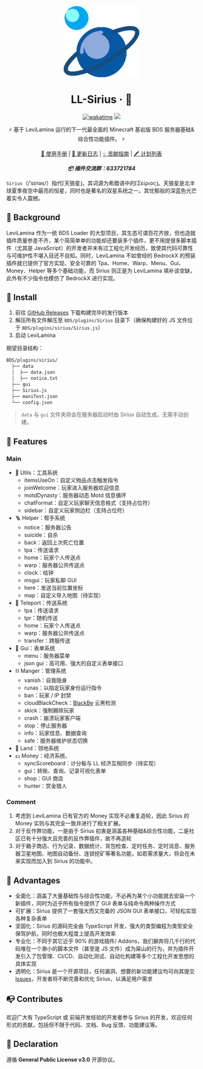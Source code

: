 <div align="center">
  <img src="sirius.png" alt="LL-Sirius" width="200">

# LL-Sirius · 🐺

[![wakatime](https://wakatime.com/badge/user/018dc603-712a-4205-a226-d4c9ccd0d02b/project/603af708-3a70-4749-b71b-a20b6f5b8bfd.svg)](https://wakatime.com/badge/user/018dc603-712a-4205-a226-d4c9ccd0d02b/project/603af708-3a70-4749-b71b-a20b6f5b8bfd) ![](https://camo.githubusercontent.com/947664ff2940a0485658c4fe6e3c0f748ff2842db47553f51c71598285f18398/68747470733a2f2f696d672e736869656c64732e696f2f6769746875622f6c6963656e73652f626979756568752f7473756b696b6f3f636f6c6f723d626c7565)

⚡ 基于 LeviLamina 运行的下一代最全面的 Minecraft 基岩版 BDS 服务器基础&综合性功能插件。 ⚡

[🌿 使用手册](USAGE.md) | [📃 更新日志](CHANGELOG.md) | [💡 贡献指南](CONTRIBUTING.md) | [🖍️ 计划列表](TODO.md)

**_📦 插件交流群：633721784_**

</div>

`Sirius`（/ˈsɪriəs/）指代⌈天狼星⌋，其词源为希腊语中的⌈Σείριος⌋。天狼星是北半球夏季夜空中最亮的恒星，同时也是著名的双星系统之一。其忧郁般的深蓝色光芒着实令人震撼。

## 🎯 Background

LeviLamina 作为一统 BDS Loader 的大型项目，其生态可谓百花齐放，但也造就插件质量参差不齐，某个简简单单的功能却还要装多个插件，更不用提很多脚本插件（尤其是 JavaScript）的开发者并未有过工程化开发经历，致使其代码可靠性与可维护性不堪入目还不自知。同时，LeviLamina 不如曾经的 BedrockX 的预装插件就已提供了官方实现、安全可靠的 Tpa、Home、Warp、Menu、Gui、Money、Helper 等多个基础功能，而 Sirius 则正是为 LeviLamina 填补该空缺，此外有不少指令也模仿了 BedrockX 进行实现。

## 🔎 Install

1. 前往 [GitHub Releases](https://github.com/biyuehu/sirius/releases) 下载构建完毕的发行版本
2. 解压所有文件解压至 `BDS/plugins/Sirius` 目录下（确保构建好的 JS 文件位于 `BDS/plugins/sirius/Sirius.js`）
3. 启动 LeviLamina

期望目录结构：

```
BDS/plugins/sirius/
  ├── data
  │  ├── data.json
  │  ├── notice.txt
  ├── gui
  ├── Sirius.js
  ├── manifest.json
  └── config.json
```

> `data` 与 `gui` 文件夹将会在服务器启动时由 Sirius 自动生成，无需手动创建。

## 🧩 Features

### Main

- 🔧 Utils：工具系统
  - itemsUseOn：自定义物品点击触发指令
  - joinWelcome：玩家进入服务器欢迎信息
  - motdDynasty：服务器动态 Motd 信息循环
  - chatFormat：自定义玩家聊天信息格式（支持占位符）
  - sidebar：自定义玩家侧边栏（支持占位符）
- 🪜 Helper：帮手系统
  - notice：服务器公告
  - suicide：自杀
  - back：返回上次死亡位置
  - tpa：传送请求
  - home：玩家个人传送点
  - warp：服务器公共传送点
  - clock：给钟
  - msgui：玩家私聊 GUI
  - here：发送当前位置坐标
  - map：自定义导入地图（待实现）
- 🥏 Teleport：传送系统
  - tpa：传送请求
  - tpr：随机传送
  - home：玩家个人传送点
  - warp：服务器公共传送点
  - transfer：跨服传送
- 🧮 Gui：表单系统
  - menu：服务器菜单
  - json gui：高可用、强大的自定义表单接口
- ⛓️ Manger：管理系统
  - vanish：自我隐身
  - runas：以指定玩家身份运行指令
  - ban：玩家 / IP 封禁
  - cloudBlackCheck：[BlackBe](https://blackbe.work/) 云黑检测
  - skick：强制踢除玩家
  - crash：崩溃玩家客户端
  - stop：停止服务器
  - info：玩家信息、数据查询
  - safe：服务器维护状态切换
- 🧱 Land：领地系统
- 💴 Money：经济系统、
  - syncScoreboard：计分板与 LL 经济互相同步（待实现）
  - gui：转账、查询、记录可视化表单
  - shop：GUI 商店
  - hunter：赏金猎人

### Comment

1. 考虑到 LeviLamina 已有官方的 Money 实现不必重复造轮，因此 Sirius 的 Money 实则与其完全一致并进行了相关扩展。
2. 对于反作弊功能，一是由于 Sirius 初衷是涵盖各种基础&综合性功能，二是社区已有十分强大且完善的反作弊插件，故不再造轮
3. 对于箱子商店、行为记录、数据统计、背包检查、定时任务、定时消息、服务器卫星地图、地图自动备份、连锁挖矿等著名功能，如若需求量大，将会在未来实现而加入到 Sirius 的功能中。

## 🔨 Advantages

- 全面化：涵盖了大量基础性与综合性功能，不必再为某个小功能就去安装一个新插件，同时为近乎所有指令提供了 GUI 表单与纯命令两种操作方式
- 可扩展：Sirius 提供了一套强大而又完备的 JSON GUI 表单接口，可轻松实现各种复杂表单
- 坚固化：Sirius 的源码完全由 TypeScript 开发，强大的类型编程为类型安全保驾护航，同时也极大程度上提高开发效率
- 专业化：不同于其它近乎 90% 的游戏插件/ Addons，我们摒弃将几千行的代码堆在一个渺小的脚本文件（甚至是 JS 文件）成为屎山的行为，并为插件开发引入了包管理、CI/CD、自动化测试、自动化构建等多个工程化开发思想的具体实现
- 透明化：Sirius 是一个开源项目，任何漏洞、想要的新功能建议均可向其提交 [Issues](https://github.com/biyuehu/sirius/issues)，开发者将不断完善和优化 Sirius，以满足用户需求

## 📭 Contributes

欢迎广大有 TypeScript 或 前端开发经验的开发者参与 Sirius 的开发，欢迎任何形式的贡献，包括但不限于代码、文档、Bug 反馈、功能建议等。

## 📢 Declaration

遵循 **General Public License v3.0** 开源协议。
